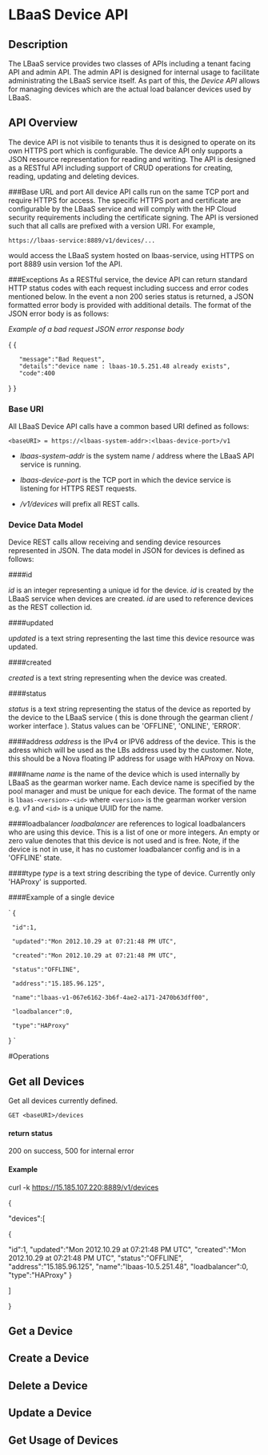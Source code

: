 # LBaaS Device API

## Description
The LBaaS service provides two classes of APIs including a tenant facing API and admin API. The admin API is designed for internal usage to facilitate administrating the LBaaS service itself. As part of this, the *Device API* allows for managing devices which are the actual load balancer devices used by LBaaS. 

## API Overview
The device API is not visibile to tenants thus it is designed to operate on its own HTTPS port which is configurable. The device API only supports a JSON resource representation for reading and writing. The API is designed as a RESTful API including support of CRUD operations for creating, reading, updating and deleting devices.

###Base URL and port
All device API calls run on the same TCP port and require HTTPS for access. The specific HTTPS port and certificate are configurable by the LBaaS service and will comply with the HP Cloud security requirements including the certificate signing. The API is versioned such that all calls are prefixed with a version URI. For example,

`https://lbaas-service:8889/v1/devices/...`

would access the LBaaS system hosted on lbaas-service, using HTTPS on port 8889 usin version 1of the API.

###Exceptions
As a RESTful service, the device API can return standard HTTP status codes with each request including success and error codes mentioned below. In the event a non 200 series status is returned, a JSON formatted error body is provided with additional details. The format of the JSON error body is as follows:

*Example of a bad request JSON error response body*

{
{

       "message":"Bad Request",
       "details":"device name : lbaas-10.5.251.48 already exists",
       "code":400
}
}


### Base URI
All LBaaS Device API calls have a common based URI defined as follows:

`
<baseURI> = https://<lbaas-system-addr>:<lbaas-device-port>/v1
`

*  *lbaas-system-addr* is the system name / address where the LBaaS API service is running.

* *lbaas-device-port* is the TCP port in which the device service is listening for HTTPS REST requests.

* */v1/devices* will prefix all REST calls.

### Device Data Model
Device REST calls allow receiving and sending device resources represented in JSON. The data model in JSON for devices is defined as follows:

####id

*id* is an integer representing a unique id for the device. *id* is created by the LBaaS service when devices are created. *id* are used to reference devices as the REST collection id.

####updated

*updated* is a text string representing the last time this device resource was updated.

####created

*created* is a text string representing when the device was created.

####status

*status* is a text string representing the status of the device as reported by the device to the LBaaS service ( this is done through the gearman client / worker interface ). Status values can be 'OFFLINE', 'ONLINE', 'ERROR'.

####address
*address* is the IPv4 or IPV6 address of the device. This is the adress which will be used as the LBs address used by the customer. Note, this should be a Nova floating IP address for usage with HAProxy on Nova.

####name
*name* is the name of the device which is used internally by LBaaS as the gearman worker name. Each device name is specified by the pool manager and must be unique for each device. The format of the name is 
`lbaas-<version>-<id>` where `<version>` is the gearman worker version e.g. *v1* and `<id>` is a unique UUID for the name.

####loadbalancer
*loadbalancer* are references to logical loadbalancers who are using this device. This is a list of one or more integers. An empty or zero value denotes that this device is not used and is free. Note, if the device is not in use, it has no customer loadbalancer config and is in a 'OFFLINE' state.

####type
*type* is a text string describing the type of device. Currently only 'HAProxy' is supported.




####Example of a single device 

`
{

     "id":1,

     "updated":"Mon 2012.10.29 at 07:21:48 PM UTC",

     "created":"Mon 2012.10.29 at 07:21:48 PM UTC",

     "status":"OFFLINE",

     "address":"15.185.96.125",

     "name":"lbaas-v1-067e6162-3b6f-4ae2-a171-2470b63dff00",

     "loadbalancer":0,

     "type":"HAProxy"

}
`

#Operations

## Get all Devices
Get all devices currently defined.

`GET <baseURI>/devices`

#### return status
200 on success, 500 for internal error

#### Example

curl -k https://15.185.107.220:8889/v1/devices


{

"devices":[

{

  "id":1,
  "updated":"Mon 2012.10.29 at 07:21:48 PM UTC",
  "created":"Mon 2012.10.29 at 07:21:48 PM UTC",
  "status":"OFFLINE",
  "address":"15.185.96.125",
  "name":"lbaas-10.5.251.48",
  "loadbalancer":0,
  "type":"HAProxy"
}

]

}

## Get a Device

## Create a Device

## Delete a Device

## Update a Device

## Get Usage of Devices












